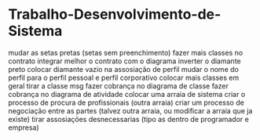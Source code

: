# Trabalho-Desenvolvimento-de-Sistema
mudar as setas pretas (setas sem preenchimento)
fazer mais classes no contrato
integrar melhor o contrato com o diagrama
inverter o diamante preto
colocar diamante vazio na assosiação de perfil
mudar o nome do perfil para o perfil pessoal e perfil corporativo
colocar mais classes em geral
tirar a classe msg
fazer cobrança no diagrama de classe
fazer cobrança no diagrama de atividade
colocar uma arraia de sistema
criar o processo de procura de profissionais (outra arraia)
criar um processo de negociação entre as partes (talvez outra arraia, ou modificar a arraia que ja existe)
tirar assosiações desnecessarias (tipo as dentro de programador e empresa)
